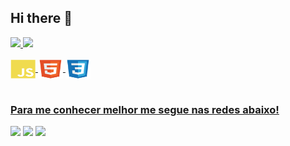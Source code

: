 ## Hi there 👋
 <div>
   <a href="https://github.com/JonPer3z">
   <img height="180em" src="https://github-readme-stats.vercel.app/api?username=JonPer3z&show_icons=true&theme=tokyonight&include_all_commits=true&count_private=true"/>
   <img height="180em" src="https://github-readme-stats.vercel.app/api/top-langs/?username=JonPer3z&layout=compact&langs_count=6&theme=tokyonight"/>
</div>
    
<div style="display: inline_block"><br>
  <img align="center" alt="Js" height="30" width="40" src="https://raw.githubusercontent.com/devicons/devicon/master/icons/javascript/javascript-plain.svg">
  <img align="center" alt="HTML" height="30" width="40" src="https://raw.githubusercontent.com/devicons/devicon/master/icons/html5/html5-original.svg">
  <img align="center" alt="CSS" height="30" width="40" src="https://raw.githubusercontent.com/devicons/devicon/master/icons/css3/css3-original.svg">
</div>
 
<br>
 
### Para me conhecer melhor me segue nas redes abaixo!
 
<div> 

  <a href="https://www.instagram.com/jaopedroperez/" target="_blank" rel=external><img src="https://img.shields.io/badge/-Instagram-%23E4405F?style=for-the-badge&logo=instagram&logoColor=white" target="_blank"></a>
  <a href = "perez.joaopedro@gmail.com" target="_blank" rel=external><img src="https://img.shields.io/badge/-Gmail-%23333?style=for-the-badge&logo=gmail&logoColor=white" target="_blank"></a>
  <a href="https://www.linkedin.com/in/jo%C3%A3o-pedro-perez-b964122ab/" target="_blank" rel=external><img src="https://img.shields.io/badge/-LinkedIn-%230077B5?style=for-the-badge&logo=linkedin&logoColor=white" target="_blank"></a>
</div>
